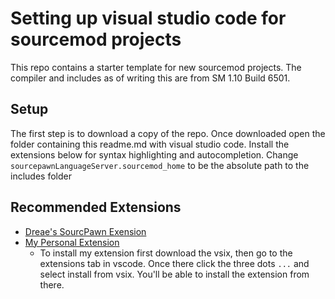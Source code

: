 # Setting up visual studio code for sourcemod projects
This repo contains a starter template for new sourcemod projects. The compiler and includes as of writing this are from SM 1.10 Build 6501.

## Setup
The first step is to download a copy of the repo.
Once downloaded open the folder containing this readme.md with visual studio code.
Install the extensions below for syntax highlighting and autocompletion.
Change `sourcepawnLanguageServer.sourcemod_home` to be the absolute path to the includes folder

## Recommended Extensions
* [Dreae's SourcPawn Exension](https://marketplace.visualstudio.com/items?itemName=dreae.sourcepawn-vscode)
* [My Personal Extension](https://github.com/kidfearless/sourcepawn-LSP/releases)
  * To install my extension first download the vsix, then go to the extensions tab in vscode. Once there click the three dots `...` and select install from vsix. You'll be able to install the extension from there.
